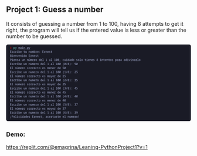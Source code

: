 ## Project 1: Guess a number
It consists of guessing a number from 1 to 100, having 8 attempts to get it right, the program will tell us if the entered value is less or greater than the number to be guessed.

![Learning-Python](../../.screenshots/img_project_1.png)

### Demo:
https://replit.com/@emagrina/Leaning-PythonProject1?v=1

